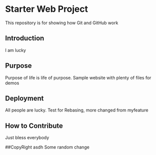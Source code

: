 # Starter Web Project

This repository is for showing how Git and GitHub work


## Introduction

I am lucky

## Purpose

Purpose of life is life of purpose.
Sample website with plenty of files for demos

## Deployment

All people are lucky.
Test for Rebasing, more changed from myfeature

## How to Contribute
Just bless everybody

##CopyRight
asdh
Some random change

